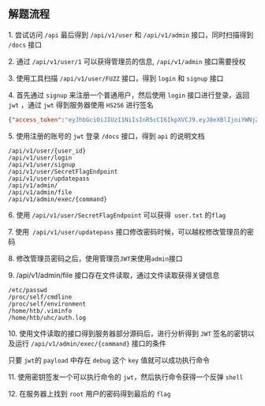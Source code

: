 ## 解题流程


1\. 尝试访问 `/api` 最后得到 `/api/v1/user` 和 `/api/v1/admin` 接口，同时扫描得到 `/docs` 接口

2\. 通过 `/api/v1/user/1` 可以获得管理员的信息,  `/api/v1/admin` 接口需要授权

3\. 使用工具扫描 `/api/v1/user/FUZZ` 接口，得到 `login` 和 `signup` 接口

4\. 首先通过 `signup` 来注册一个普通用户，然后使用 `login` 接口进行登录，返回 `jwt` ，通过 `jwt` 得到服务器使用 `HS256` 进行签名
```json
{"access_token":"eyJhbGciOiJIUzI1NiIsInR5cCI6IkpXVCJ9.eyJ0eXBlIjoiYWNjZXNzX3Rva2VuIiwiZXhwIjoxNjUzMTU4NjE1LCJpYXQiOjE2NTI0Njc0MTUsInN1YiI6IjEiLCJpc19zdXBlcnVzZXIiOnRydWUsImd1aWQiOiIzNmMyZTk0YS00MjcxLTQyNTktOTNiZi1jOTZhZDU5NDgyODQifQ.5hXsWCyH_rucxrXzDvGS6Cbae11hP31PtPyNf7Ot7oU","token_type":"bearer"}
```

5\. 使用注册的账号的 `jwt` 登录 `/docs` 接口，得到 `api` 的说明文档

```
/api/v1/user/{user_id}
/api/v1/user/login
/api/v1/user/signup
/api/v1/user/SecretFlagEndpoint
/api/v1/user/updatepass
/api/v1/admin/
/api/v1/admin/file
/api/v1/admin/exec/{command}
```

6\. 使用 `/api/v1/user/SecretFlagEndpoint` 可以获得` user.txt` 的` flag `

7\. 使用` /api/v1/user/updatepass` 接口修改密码时候，可以越权修改管理员的密码

8\. 修改管理员密码之后，使用管理员` JWT `来使用` admin `接口

9\.  /api/v1/admin/file 接口存在文件读取，通过文件读取获得关键信息

``` 
/etc/passwd
/proc/self/cmdline
/proc/self/environment
/home/htb/.viminfo
/home/htb/uhc/auth.log
```  

10\. 使用文件读取的接口得到服务器部分源码后，进行分析得到 `JWT` 签名的密钥以及运行 `/api/v1/admin/exec/{command}` 接口的条件
   
只要 `jwt`的 `payload` 中存在 `debug` 这个 `key` 值就可以成功执行命令
   

11\. 使用密钥签发一个可以执行命令的 `jwt`，然后执行命令获得一个反弹 `shell `

12\. 在服务器上找到 `root` 用户的密码得到最后的 `flag `
